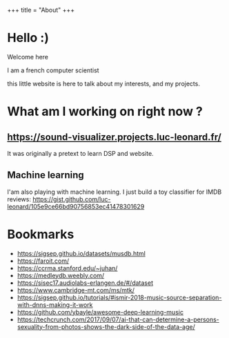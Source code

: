 +++
title = "About"
+++

# Hello :)

Welcome here

I am a french computer scientist

this little website is here to talk about my interests, and my projects.


# What am I working on right now ?

## https://sound-visualizer.projects.luc-leonard.fr/ 


It was originally a pretext to learn DSP and website.

## Machine learning
I'am also playing with machine learning. I just build a toy classifier for IMDB reviews:
https://gist.github.com/luc-leonard/105e9ce66bd90756853ec41478301629



# Bookmarks

* https://sigsep.github.io/datasets/musdb.html
* https://faroit.com/
* https://ccrma.stanford.edu/~juhan/
* https://medleydb.weebly.com/
* https://sisec17.audiolabs-erlangen.de/#/dataset
* https://www.cambridge-mt.com/ms/mtk/
* https://sigsep.github.io/tutorials/#ismir-2018-music-source-separation-with-dnns-making-it-work
* https://github.com/ybayle/awesome-deep-learning-music
* https://techcrunch.com/2017/09/07/ai-that-can-determine-a-persons-sexuality-from-photos-shows-the-dark-side-of-the-data-age/


[^1]: you can find this website source code [here](https://github.com/luc-leonard/homepage)